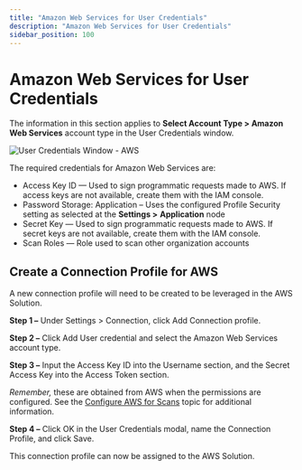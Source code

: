 ```yaml
---
title: "Amazon Web Services for User Credentials"
description: "Amazon Web Services for User Credentials"
sidebar_position: 100
---
```


# Amazon Web Services for User Credentials

The information in this section applies to **Select Account Type > Amazon Web Services** account
type in the User Credentials window.

![User Credentials Window - AWS](/img/product_docs/accessanalyzer/12.0/admin/settings/connection/profile/connectionaws.webp)

The required credentials for Amazon Web Services are:

- Access Key ID — Used to sign programmatic requests made to AWS. If access keys are not available,
  create them with the IAM console.
- Password Storage: Application – Uses the configured Profile Security setting as selected at the
  **Settings >** **Application** node
- Secret Key — Used to sign programmatic requests made to AWS. If secret keys are not available,
  create them with the IAM console.
- Scan Roles — Role used to scan other organization accounts

## Create a Connection Profile for AWS

A new connection profile will need to be created to be leveraged in the AWS Solution.

**Step 1 –** Under Settings > Connection, click Add Connection profile.

**Step 2 –** Click Add User credential and select the Amazon Web Services account type.

**Step 3 –** Input the Access Key ID into the Username section, and the Secret Access Key into the
Access Token section.

_Remember,_ these are obtained from AWS when the permissions are configured. See the
[Configure AWS for Scans](/docs/accessanalyzer/12.0/requirements/aws/configurescans.md) topic for additional
information.

**Step 4 –** Click OK in the User Credentials modal, name the Connection Profile, and click Save.

This connection profile can now be assigned to the AWS Solution.
